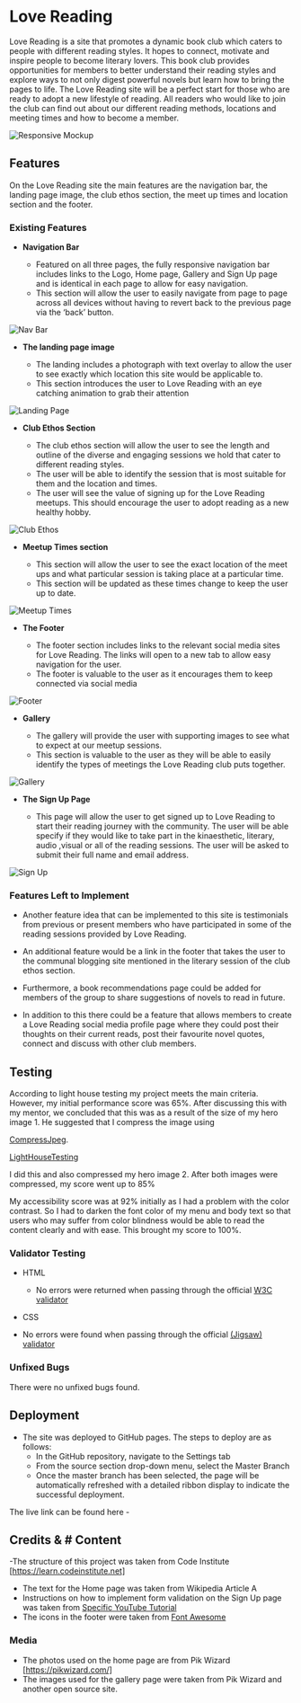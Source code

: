 # Love Reading

Love Reading is a site that promotes a dynamic book club which caters to people with different reading styles. It hopes to connect, motivate and inspire people to become literary lovers. This book club provides opportunities for members to better understand their reading styles and explore ways to not only digest powerful novels but learn how to bring the pages to life. 
The Love Reading site will be a perfect start for those who are ready to adopt a new lifestyle of reading. All readers who would like to join the club can find out about our different reading methods, locations and meeting times and how to become a member. 

![Responsive Mockup](../Project-0/assets/images/mock-up.png)

## Features 

On the Love Reading site the main features are the navigation bar, the landing page image, the club ethos section, the meet up times and location section and the footer.

### Existing Features

- __Navigation Bar__

  - Featured on all three pages, the fully responsive navigation bar includes links to the Logo, Home page, Gallery and Sign Up page and is identical in each page to allow for easy navigation.
  - This section will allow the user to easily navigate from page to page across all devices without having to revert back to the previous page via the ‘back’ button. 

![Nav Bar](../Project-0/assets/images/nav-bar.png)

- __The landing page image__

  - The landing includes a photograph with text overlay to allow the user to see exactly which location this site would be applicable to. 
  - This section introduces the user to Love Reading with an eye catching animation to grab their attention

![Landing Page](../Project-0/assets/images/home-page.png)

- __Club Ethos Section__

  - The club ethos section will allow the user to see the length and outline of the diverse and engaging sessions we hold that cater to different reading styles.
  - The user will be able to identify the session that is most suitable for them and the location and times.
  - The user will see the value of signing up for the Love Reading meetups. This should encourage the user to adopt reading as a new healthy hobby.

![Club Ethos](../Project-0/assets/images/clubethos-section.png)

- __Meetup Times section__

  - This section will allow the user to see the exact location of the meet ups and what particular session is taking place at a particular time. 
  - This section will be updated as these times change to keep the user up to date. 

![Meetup Times](../Project-0/assets/images/times-section.png)

- __The Footer__ 

  - The footer section includes links to the relevant social media sites for Love Reading. The links will open to a new tab to allow easy navigation for the user. 
  - The footer is valuable to the user as it encourages them to keep connected via social media

![Footer](../Project-0/assets/images/footer-section.png)

- __Gallery__

  - The gallery will provide the user with supporting images to see what to expect at our meetup sessions.
  - This section is valuable to the user as they will be able to easily identify the types of meetings the Love Reading club puts together. 

![Gallery](../Project-0/assets/images/gallery-page.png)

- __The Sign Up Page__

  - This page will allow the user to get signed up to Love Reading to start their reading journey with the community. The user will be able specify if they would like to take part in the kinaesthetic, literary, audio ,visual or all of the reading sessions. The user will be asked to submit their full name and email address. 

![Sign Up](../Project-0/assets/images/signup-page.png)


### Features Left to Implement

- Another feature idea that can be implemented to this site is testimonials from previous or present members who have participated in some of the reading sessions provided by Love Reading.

- An additional feature would be a link in the footer that takes the user to the communal blogging site mentioned in the literary session of the club ethos section.

- Furthermore, a book recommendations page could be added for members of the group to share suggestions of novels to read in future.

- In addition to this there could be a feature that allows members to create a Love Reading social media profile page where they could post their thoughts on their current reads, post their favourite novel quotes, connect and discuss with other club members.

## Testing 

According to light house testing my project meets the main criteria. However, my initial performance score was 65%. After discussing this with my mentor, we concluded that this was as a result of the size of my hero image 1. He suggested that I compress the image using 

[CompressJpeg](https://compressjpeg.com/).

[LightHouseTesting](../Project-0/assets/images/lighthouse-testing.png)

I did this and also compressed my hero image 2. After both images were compressed, my score went up to 85%

My accessibility score was at 92% initially as I had a problem with the color contrast. So I had to darken the font color of my menu and body text so that users who may suffer from color blindness would be able to read the content clearly and with ease. This brought my score to 100%.


### Validator Testing 

- HTML
  - No errors were returned when passing through the official [W3C validator](http://jigsaw.w3.org/css-validator/validator?lang=en&profile=css3svg&uri=https%3A%2F%2Frhema28.github.io%2FProject-0%2Findex.html&usermedium=all&vextwarning=&warning=1)

- CSS
- No errors were found when passing through the official [(Jigsaw) validator]()

### Unfixed Bugs

 There were no unfixed bugs found.

## Deployment

- The site was deployed to GitHub pages. The steps to deploy are as follows: 
  - In the GitHub repository, navigate to the Settings tab 
  - From the source section drop-down menu, select the Master Branch
  - Once the master branch has been selected, the page will be automatically refreshed with a detailed ribbon display to indicate the successful deployment. 

The live link can be found here - 


## Credits & # Content 

-The structure of this project was taken from Code Institute [https://learn.codeinstitute.net]
- The text for the Home page was taken from Wikipedia Article A
- Instructions on how to implement form validation on the Sign Up page was taken from [Specific YouTube Tutorial](https://www.youtube.com/)
- The icons in the footer were taken from [Font Awesome](https://fontawesome.com/)

### Media

- The photos used on the home page are from Pik Wizard [https://pikwizard.com/]
- The images used for the gallery page were taken from Pik Wizard and another open source site.


